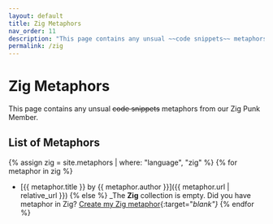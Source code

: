 ```yaml
---
layout: default
title: Zig Metaphors
nav_order: 11
description: "This page contains any unsual ~~code snippets~~ metaphors from our Zig Punk Member."
permalink: /zig
---
```


# Zig Metaphors

This page contains any unsual ~~code snippets~~ metaphors from our Zig Punk Member.

## List of Metaphors
{% assign zig = site.metaphors | where: "language", "zig" %}
{% for metaphor in zig %}
- [{{ metaphor.title }} by {{ metaphor.author }}]({{ metaphor.url | relative_url }})
{% else %}
  _The **Zig** collection is empty. Did you have metaphor in Zig? [Create my Zig metaphor](https://github.com/StreetCommunityProgrammer/metaphore/issues/new?assignees=&labels=metaphore&template=metaphore_request.yml&title=Add+%5BMETAPHORE+NAME%5D){:target="_blank"}_
{% endfor %}